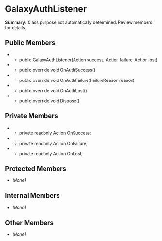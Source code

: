 # GalaxyAuthListener

**Summary:** Class purpose not automatically determined. Review members for details.

## Public Members
- - public GalaxyAuthListener(Action success, Action<FailureReason> failure, Action lost)
- - public override void OnAuthSuccess()
- - public override void OnAuthFailure(FailureReason reason)
- - public override void OnAuthLost()
- - public override void Dispose()

## Private Members
- - private readonly Action OnSuccess;
- - private readonly Action<FailureReason> OnFailure;
- - private readonly Action OnLost;

## Protected Members
- *(None)*

## Internal Members
- *(None)*

## Other Members
- *(None)*
